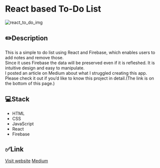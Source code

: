 # React based To-Do List

![react_to_do_img](http://localhost:3001/static/media/react_note_demo.3abb604d.gif)

## ✏️Description
This is a simple to do list using React and Firebase, which enables users to add notes and remove those. <br>
Since it uses Firebase the data will be preserved even if it is refleshed. It is intuitive design and easy to manipulate. <br>
I posted an article on Medium about what I struggled creating this app.<br> 
Please check it out if you’d like to know this project in detail.(The link is on the bottom of this page.)

## 💻Stack
- HTML
- CSS
- JavaScript
- React
- Firebase

## ✅Link
[Visit website](https://reactnote-93fb1.web.app/)
[Medium](https://medium.com/@marieotaki/i-dont-know-what-react-exactly-is-although-i-ve-created-an-app-using-it-e0aaf7dcabc5)